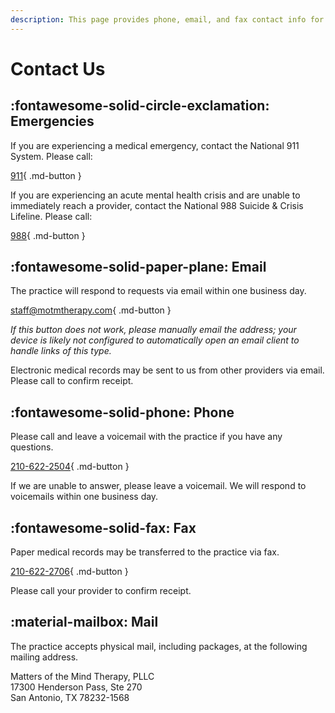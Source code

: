 ```yaml
---
description: This page provides phone, email, and fax contact info for Matters of the Mind Therapy, PLLC.
---
```


# Contact Us

## :fontawesome-solid-circle-exclamation: Emergencies 

If you are experiencing a medical emergency, contact the National 911 System. Please call:

[911](tel:911){ .md-button }

If you are experiencing an acute mental health crisis and are unable to immediately reach a provider, contact the National 988 Suicide & Crisis Lifeline. Please call:

[988](tel:988){ .md-button }

## :fontawesome-solid-paper-plane: Email 

The practice will respond to requests via email within one business day.

[staff@motmtherapy.com](mailto:staff@motmtherapy.com){ .md-button }

_If this button does not work, please manually email the address;_
_your device is likely not configured to automatically open an email client to handle links of this type._

Electronic medical records may be sent to us from other providers via email. Please call to confirm receipt.


## :fontawesome-solid-phone: Phone

Please call and leave a voicemail with the practice if you have any questions.

[210-622-2504](tel:2106222504){ .md-button }

If we are unable to answer, please leave a voicemail. We will respond to voicemails within one business day.

## :fontawesome-solid-fax: Fax

Paper medical records may be transferred to the practice via fax.

[210-622-2706](tel:2106222706){ .md-button }

Please call your provider to confirm receipt.

## :material-mailbox: Mail

The practice accepts physical mail, including packages, at the following mailing address.

Matters of the Mind Therapy, PLLC  
17300 Henderson Pass, Ste 270  
San Antonio, TX 78232-1568
